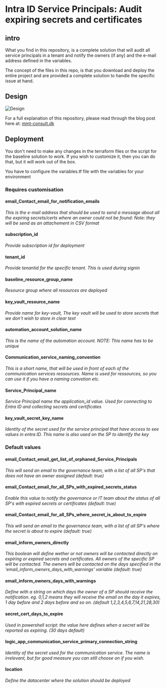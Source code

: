 # Intra ID Service Principals: Audit expiring secrets and certificates 

## intro

What you find in this repository, is a complete solution that will audit all service principals in a tenant and notify the owners (if any) and the e-mail address defined in the variables.

The concept of the files in this repo, is that you download and deploy the entire project and are provided a complete solution to handle the specific issue at hand. 

## Design

![Design](https://usercontent.one/wp/www.mmt-consult.dk/wp-content/uploads/2024/08/Intra-ID-Service-Principals_-Audit-expiring-secrets-and-certificates-Design-drawing-980x690.png)

For a full explanation of this repository, please read through the blog post here at: [mmt-consult.dk](https://www.mmt-consult.dk/intra-id-service-principals-audit-expiring-secrets-and-certificates/)

## Deployment

You don't need to make any changes in the terraform files or the script for the baseline solution to work. If you wish to customize it, then you can do that, but it will work out of the box. 

You have to configure the variables.tf file with the variables for your environment

### Requires customisation
#### email_Contact_email_for_notification_emails
*This is the e-mail address that should be used to send a message about all the expiring secrets/certs where an owner could not be found: Note: they will be send as an attachement in CSV format*

#### subscription_id
*Provide subscription id for deployment*

#### tenant_id
*Provide tenantid for the specific tenant. This is used during signin*

#### baseline_resource_group_name
*Resource group where all resources are deployed*

#### key_vault_resource_name
*Provide name for key-vault, The key vault will be used to store secrets that we don't wish to store in clear text*

#### automation_account_solution_name
*This is the name of the automation account. NOTE: This name has to be unique*

#### Communication_service_naming_convention
*This is a short name, that will be used in front of each of the communication services ressources. Name is used for ressources, so you can use it if you have a naming convetion etc.*

#### Service_Principal_name
*Service Principal name the application_id value. Used for connecting to Entra ID and collecting secrets and certificates*

#### key_vault_secret_key_name
*Identity of the secret used for the service principal that have access to see values in entra ID. This name is also used on the SP to identify the key*


### Default values
#### email_Contact_email_get_list_of_orphaned_Service_Principals
*This will send an email to the governance team, with a list of all SP's that does not have an owner assigned (default: true)*

#### email_Contact_email_for_all_SPs_with_expired_secrets_status
*Enable this value to notify the governance or IT team about the status of all SP's with expired secrets or certificates (default: true)*

#### email_Contact_email_for_all_SPs_where_secret_is_about_to_expire
*This will send an email to the governance team, with a list of all SP's where the secret is about to expire (default: true)*

#### email_inform_owners_directly
*This boolean will define wether or not owners will be contacted directly on expiring or expired secrets and certificates. All owners of the specific SP will be contacted. The owners will be contacted on the days specified in the 'email_inform_owners_days_with_warnings' variable (default: true)*

#### email_inform_owners_days_with_warnings
*Define with a string on which days the owner of a SP should receive the notification. eg. 0,1,2 means they will receive the email on the day it expires, 1 day before and 2 days before and so on. (default 1,2,3,4,5,6,7,14,21,28,30)*

#### secret_cert_days_to_expire
*Used in powershell script: the value here defines when a secret will be reported as expiring. (30 days default)*

#### logic_app_communication_service_primary_connection_string
*Identity of the secret used for the communication service. The name is irrelevant, but for good measure you can still choose on if you wish.*

#### location
*Define the datacenter where the solution should be deployed*
